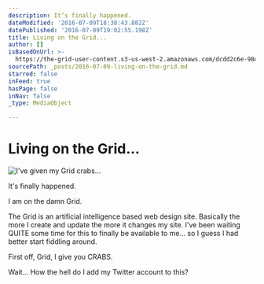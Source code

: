 ```yaml
---
description: It’s finally happened.
dateModified: '2016-07-09T18:38:43.882Z'
datePublished: '2016-07-09T19:02:55.198Z'
title: Living on the Grid...
author: []
isBasedOnUrl: >-
  https://the-grid-user-content.s3-us-west-2.amazonaws.com/dcdd2c6e-9847-420b-93c3-0f4736aa47e8.jpg
sourcePath: _posts/2016-07-09-living-on-the-grid.md
starred: false
inFeed: true
hasPage: false
inNav: false
_type: MediaObject

---
```

# Living on the Grid...
![I've given my Grid crabs...](https://s3-us-west-2.amazonaws.com/the-grid-img/p/5692e334794a40534c97f2cdc5ba1bf3f0c3a397.jpg)

It's finally happened.

I am on the damn Grid.

The Grid is an artificial intelligence based web design site. Basically the more I create and update the more it changes my site. I've been waiting QUITE some time for this to finally be available to me... so I guess I had better start fiddling around.

First off, Grid, I give you CRABS.

Wait... How the hell do I add my Twitter account to this?